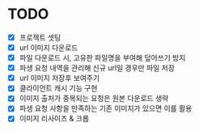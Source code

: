 # TODO
- [x] 프로젝트 셋팅
- [x] url 이미지 다운로드
- [x] 파일 다운로드 시, 고유한 파일명을 부여해 덮어쓰기 방지
- [x] 파생 요청 내역을 관리해 신규 url일 경우만 파일 저장
- [x] url 이미지 저장후 보여주기
- [x] 클라이언트 캐시 기능 구현
- [x] 이미지 출처가 중복되는 요청은 원본 다운로드 생략
- [x] 파생 요청 사항을 만족하는 기존 이미지가 있으면 이를 활용
- [x] 이미지 리사이즈 & 크롭